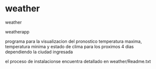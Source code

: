 # weather
weather

weatherapp

programa para la visualizacion del pronostico temperatura maxima, temperatura minima y estado de clima para los proximos 4 dias dependiendo la ciudad ingresada

el proceso de instalacionse encuentra detallado en weather/Readme.txt 